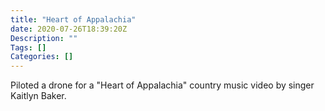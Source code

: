 ```yaml
---
title: "Heart of Appalachia"
date: 2020-07-26T18:39:20Z
Description: ""
Tags: []
Categories: []
---
```


Piloted a drone for a "Heart of Appalachia" country music video by singer Kaitlyn Baker.